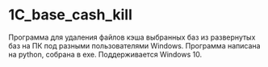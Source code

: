 # 1C_base_cash_kill
Программа для удаления файлов кэша выбранных баз из развернутых баз на ПК под разными пользователями Windows.
Программа написана на python, собрана в exe. Поддерживается Windows 10.
